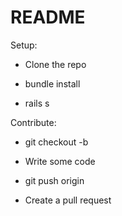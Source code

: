 # README

Setup:

* Clone the repo

* bundle install

* rails s

Contribute:

* git checkout -b <branch name>

* Write some code

* git push origin <branch name>

* Create a pull request
